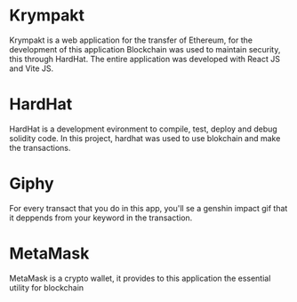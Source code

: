 # Krympakt
Krympakt is a web application for the transfer of Ethereum, for the development of this application Blockchain was used to maintain security, this through HardHat. The entire application was developed with React JS and Vite JS.

# HardHat
HardHat is a development evironment to compile, test, deploy and debug solidity code. In this project, hardhat was used to use blokchain and make the transactions.

# Giphy
For every transact that you do in this app, you'll se a genshin impact gif that it deppends from your keyword in the transaction.

# MetaMask
MetaMask is a crypto wallet, it provides to this application the essential utility for blockchain
